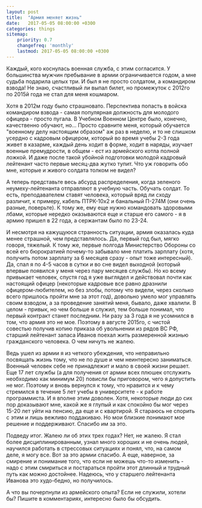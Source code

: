 ```yaml
---
layout: post
title:  "Армия меняет жизнь"
date:   2017-05-05 08:00:00 +0300
categories: things
sitemap:
    priority: 0.7
    changefreq: 'monthly'
    lastmod: 2017-05-05 08:00:00 +0300
---
```


Каждый, кого коснулась военная служба, с этим согласится. У большинства мужчин пребывание в армии ограничивается годом, а мне судьба подарила целых три. И был я не просто солдатом, а командиром взвода! Не знаю, счастливый ли выпал билет, но промежуток с 2012го по 2015й года не стал для меня кошмаром.

Хотя в 2012м году было страшновато. Перспектива попасть в войска командиром взвода - самая популярная должность для молодого офицера - просто пугала. В Учебном Военном Центре было, конечно, качественно обучают, но... Просто сравните меня,  который обучается "военному делу настоящим образом" аж раз в неделю, и то не слишком усердно с кадровым офицером, который во время учебы 2-3 года живет в казарме, каждый день ходит в форме, ходит в наряды, изучает военные премудрости, в общем - ест из армейского котла полной ложкой. И даже после такой убойной подготовки молодой кадровый лейтенант часто первые месяц-два жутко тупит. Что уж говорить обо мне, которые и живого солдата толком не видел?

А теперь представьте весь абсурд распределения, когда зеленого неумеху-лейтенанта отправляют в учебную часть. Обучать солдат. То есть, преподавателем ставят человека, который вряд ли сходу различит, к примеру, кабель ПТРК-10х2 и банальный П-274М (они очень разные, поверьте). К тому же, ему еще нужно командовать здоровыми лбами, которые нередко оказываются еще и старше его самого - я в армию пришел в 22 года, а сержантам было по 23-24.
<!-- more -->
И несмотря на кажущуюся странность ситуации, армия оказалась куда менее страшной, чем представлялось. Да, первый год был, мягко говоря, тяжелый. К тому же, первые полгода Министерство Обороны со всей его бюрократией почему-то забывало мне платить зарплату (хотя, получить потом зарплату за 6 месяцев сразу - опыт тоже интересный). Да, спал я по 4-5 часов в сутки и во сне видел выходной (который впервые появился у меня через пару месяцев службы). Но ко всему привыкает человек, спустя год я уже выглядел и действовал почти как настоящий офицер (некоторые кадровые все равно дразнили офицером-любителем, но без злобы, потому что видели, через сколько всего пришлось пройти мне за этот год), довольно умело мог управлять своим взводом, а за проведение занятий меня, бывало, даже хвалили. В целом - привык, но чем больше я служил, тем больше понимал, что первый контракт станет последним. Ни разу за 3 года я не усомнился в том, что армия это не мое. Поэтому в августе 2015го, с чистой совестью получив копию приказа об увольнении из рядов ВС РФ, старший лейтенант запаса Иванов поехал жить размеренной жизнью гражданского человека. О чем ничуть не жалею.

Ведь ушел из армии я из четкого убеждения, что неправильно посвящать жизнь тому, что не по душе и чем неинтересно заниматься. Военный человек себе не принадлежит и мало в своей жизни решает. Еще 17 лет службы (а для получения от армии всех плюшек отслужить необходимо как минимум 20) повисли бы приговором, чего я допустить не мог. Поэтому и вновь вернулся к тому, что нравится и к чему стремился в течение 5 лет учебы в университете - к работе программиста. И я вполне этим доволен.
Хотя, некоторые люди до сих пор доказывают мне, какой же я глупый и как спокойно бы мог через 15-20 лет уйти на пенсию, да еще и с квартирой. Я стараюсь не спорить с этим и лишь вежливо поддакиваю. Но мои близкие понимают мое решение и поддерживают. Спасибо им за это.

Подведу итог. Жалею ли об этих трех годах? Нет, не жалею. Я стал более дисциплинированным, узнал много хороших и не очень людей, научился работать в стрессовых ситуациях и понял, что, на самом деле, я могу все. Вот за это армии спасибо. А еще, наверное, за смирение и понимание того, что если не можешь что-то изменить - надо с этим смириться и постараться пройти этот длинный и трудный путь как можно достойнее. Надеюсь, что у старшего лейтенанта Иванова это худо-бедно, но получилось.

А что вы почерпнули из армейского опыта? Если не служили, хотели бы? Пишите в комментариях, интересно было бы обсудить.
